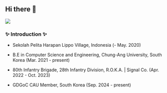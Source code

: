 ## Hi there 👋
<img src="https://capsule-render.vercel.app/api?type=waving&height=300&color=gradient&text=Welcome%20to%20-nl-Mingyu's%20GitHub&fontAlignY=39&textBg=false" />

### ✨ Introduction ✨ 

- Sekolah Pelita Harapan Lippo Village, Indonesia (- May. 2020)

- B.E in Computer Science and Engineering, Chung-Ang University, South Korea (Mar. 2021 - present)
  
- 80th Infantry Brigade, 28th Infantry Division, R.O.K.A. | Signal Co. (Apr. 2022 - Oct. 2023)

- GDGoC CAU Member, South Korea (Sep. 2024 - present)

